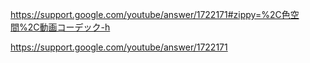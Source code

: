 https://support.google.com/youtube/answer/1722171#zippy=%2C色空間%2C動画コーデック-h


https://support.google.com/youtube/answer/1722171
